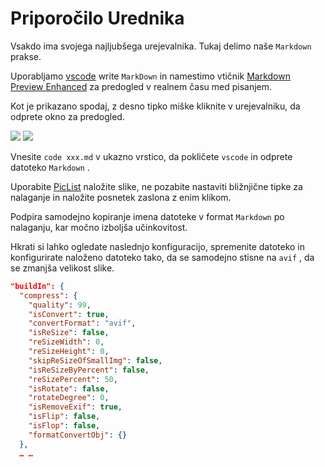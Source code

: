 # Priporočilo Urednika

Vsakdo ima svojega najljubšega urejevalnika. Tukaj delimo naše `Markdown` prakse.

Uporabljamo [vscode](https://code.visualstudio.com/) write `MarkDown` in namestimo vtičnik [Markdown Preview Enhanced](https://marketplace.visualstudio.com/items?itemName=shd101wyy.markdown-preview-enhanced) za predogled v realnem času med pisanjem.

Kot je prikazano spodaj, z desno tipko miške kliknite v urejevalniku, da odprete okno za predogled.

![](https://p.3ti.site/1720775216.avif)
![](https://p.3ti.site/1720775043.avif)

Vnesite `code xxx.md` v ukazno vrstico, da pokličete `vscode` in odprete datoteko `Markdown` .

Uporabite [PicList](https://github.com/Kuingsmile/PicList) naložite slike, ne pozabite nastaviti bližnjične tipke za nalaganje in naložite posnetek zaslona z enim klikom.

Podpira samodejno kopiranje imena datoteke v format `Markdown` po nalaganju, kar močno izboljša učinkovitost.

Hkrati si lahko ogledate naslednjo konfiguracijo, spremenite datoteko in konfigurirate naloženo datoteko tako, da se samodejno stisne na `avif` , da se zmanjša velikost slike.

```json
"buildIn": {
  "compress": {
    "quality": 99,
    "isConvert": true,
    "convertFormat": "avif",
    "isReSize": false,
    "reSizeWidth": 0,
    "reSizeHeight": 0,
    "skipReSizeOfSmallImg": false,
    "isReSizeByPercent": false,
    "reSizePercent": 50,
    "isRotate": false,
    "rotateDegree": 0,
    "isRemoveExif": true,
    "isFlip": false,
    "isFlop": false,
    "formatConvertObj": {}
  },
  … …
```